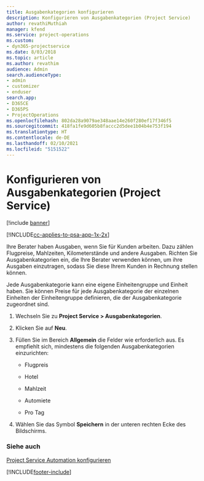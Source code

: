 ```yaml
---
title: Ausgabenkategorien konfigurieren
description: Konfigurieren von Ausgabenkategorien (Project Service)
author: revathiMuthiah
manager: kfend
ms.service: project-operations
ms.custom:
- dyn365-projectservice
ms.date: 8/03/2018
ms.topic: article
ms.author: revathim
audience: Admin
search.audienceType:
- admin
- customizer
- enduser
search.app:
- D365CE
- D365PS
- ProjectOperations
ms.openlocfilehash: 802da28a9079ae348aae14e260f280ef17f346f5
ms.sourcegitcommit: 418fa1fe9d605b8faccc2d5dee1b04b4e753f194
ms.translationtype: HT
ms.contentlocale: de-DE
ms.lasthandoff: 02/10/2021
ms.locfileid: "5151522"
---
```

# <a name="configure-expense-categories-project-service"></a>Konfigurieren von Ausgabenkategorien (Project Service)

[!include [banner](../includes/psa-now-project-operations.md)]

[!INCLUDE[cc-applies-to-psa-app-1x-2x](../includes/cc-applies-to-psa-app-1x-2x.md)]

Ihre Berater haben Ausgaben, wenn Sie für Kunden arbeiten. Dazu zählen Flugpreise, Mahlzeiten, Kilometerstände und andere Ausgaben. Richten Sie Ausgabenkategorien ein, die Ihre Berater verwenden können, um ihre Ausgaben einzutragen, sodass Sie diese Ihrem Kunden in Rechnung stellen können.  
  
Jede Ausgabenkategorie kann eine eigene Einheitengruppe und Einheit haben. Sie können Preise für jede Ausgabenkategorie der einzelnen Einheiten der Einheitengruppe definieren, die der Ausgabenkategorie zugeordnet sind.  
  
1.  Wechseln Sie zu **Project Service > Ausgabenkategorien**.  
  
2.  Klicken Sie auf **Neu**.  
  
3.  Füllen Sie im Bereich **Allgemein** die Felder wie erforderlich aus. Es empfiehlt sich, mindestens die folgenden Ausgabenkategorien einzurichten:  
  
    -   Flugpreis  
  
    -   Hotel  
  
    -   Mahlzeit  
  
    -   Automiete  
  
    -   Pro Tag  
  
4.  Wählen Sie das Symbol **Speichern** in der unteren rechten Ecke des Bildschirms.  
  
### <a name="see-also"></a>Siehe auch  
 [Project Service Automation konfigurieren](../psa/configure.md)


[!INCLUDE[footer-include](../includes/footer-banner.md)]
